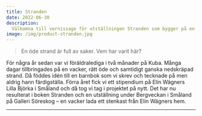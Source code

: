```yaml
---
title: Stranden
date: 2022-06-30
description:
  Välkomna till vernissage för utställningen Stranden som bygger på en barnbok med samma namn. Utställningen består av originalbilder, keramik, texter och ljud- och ljusinstallationer av Jenny Bjarnar och Love Antell.
image: /img/product-stranden.jpg
---
```

> En öde strand är full av saker. Vem har varit här?

För några år sedan var vi föräldralediga i två månader på Kuba. Många dagar tillbringades på en vacker, rätt öde och samtidigt ganska nedskräpad strand. Då föddes idén till en barnbok som vi skrev och tecknade på men aldrig hann färdigställa.
Förra året fick vi ett stipendium på Elin Wägners Lilla Björka i Småland och då tog vi tag i projektet på nytt. Det har nu resulterat i boken Stranden och en utställning under Bergveckan i Småland på Galleri Söreskog – en vacker lada ett stenkast från Elin Wägners hem.

---